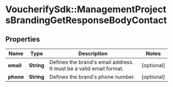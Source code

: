 # VoucherifySdk::ManagementProjectsBrandingGetResponseBodyContact

## Properties

| Name | Type | Description | Notes |
| ---- | ---- | ----------- | ----- |
| **email** | **String** | Defines the brand&#39;s email address. It must be a valid email format. | [optional] |
| **phone** | **String** | Defines the brand&#39;s phone number. | [optional] |

